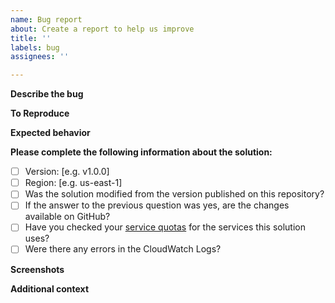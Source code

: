 ```yaml
---
name: Bug report
about: Create a report to help us improve
title: ''
labels: bug
assignees: ''

---
```


**Describe the bug**
<!-- A clear and concise description of what the bug is. -->

**To Reproduce**
<!-- Steps to reproduce the behavior. -->

**Expected behavior**
<!-- A clear and concise description of what you expected to happen. -->

**Please complete the following information about the solution:**
- [ ] Version: [e.g. v1.0.0]
- [ ] Region: [e.g. us-east-1]
- [ ] Was the solution modified from the version published on this repository?
- [ ] If the answer to the previous question was yes, are the changes available on GitHub?
- [ ] Have you checked your [service quotas](https://docs.aws.amazon.com/general/latest/gr/aws_service_limits.html) for the services this solution uses?
- [ ] Were there any errors in the CloudWatch Logs?

**Screenshots**
<!-- If applicable, add screenshots to help explain your problem (please DO NOT include sensitive information). -->

**Additional context**
<!-- Add any other context about the problem here. -->
